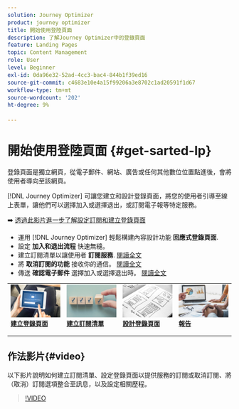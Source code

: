 ```yaml
---
solution: Journey Optimizer
product: journey optimizer
title: 開始使用登陸頁面
description: 了解Journey Optimizer中的登錄頁面
feature: Landing Pages
topic: Content Management
role: User
level: Beginner
exl-id: 0da96e32-52ad-4cc3-bac4-844b1f39ed16
source-git-commit: c4683e10e4a15f99206a3e8702c1ad20591f1d67
workflow-type: tm+mt
source-wordcount: '202'
ht-degree: 9%

---
```


# 開始使用登陸頁面 {#get-sarted-lp}

登錄頁面是獨立網頁，從電子郵件、網站、廣告或任何其他數位位置點進後，會將使用者導向至該網頁。

[!DNL Journey Optimizer] 可讓您建立和設計登錄頁面，將您的使用者引導至線上表單，讓他們可以選擇加入或選擇退出，或訂閱電子報等特定服務。

➡️ [透過此影片進一步了解設定訂閱和建立登錄頁面](#video)

* 運用 [!DNL Journey Optimizer] 輕鬆構建內容設計功能 **回應式登錄頁面**.
* 設定 **加入和退出流程** 快速無縫。
* 建立訂閱清單以讓使用者 **訂閱服務**. [閱讀全文](lp-use-cases.md#subscription-to-a-service)
* 將 **取消訂閱的功能** 接收你的通信。 [閱讀全文](lp-use-cases.md#opt-out)
* 傳送 **確認電子郵件** 選擇加入或選擇退出時。 [閱讀全文](lp-use-cases.md#send-confirmation-email)

<table style="table-layout:fixed"><tr style="border: 0;">
<td>
<a href="create-lp.md">
<img alt="銷售機會" src="../assets/do-not-localize/lp-subscription.jpeg">
</a>
<div><a href="create-lp.md"><strong>建立登錄頁面</strong>
</div>
<p>
</td>
<td>
<a href="subscription-list.md">
<img alt="不頻繁" src="../assets/do-not-localize/lp-list.jpg">
</a>
<div>
<a href="subscription-list.md"><strong>建立訂閱清單</strong></a>
</div>
<p></td>
<td>
<a href="design-lp.md">
<img alt="驗證" src="../assets/do-not-localize/lp-design.jpg">
</a>
<div>
<a href="design-lp.md"><strong>設計登錄頁面</strong></a>
</div>
<p>
</td>
<td>
<a href="../reports/lp-report-live.md">
<img alt="驗證" src="../assets/do-not-localize/lp-reporting.jpg">
</a>
<div>
<a href="../reports/lp-report-live.md"><strong>報告</strong></a>
</div>
<p>
</td>
</tr></table>

## 作法影片{#video}

以下影片說明如何建立訂閱清單、設定登錄頁面以提供服務的訂閱或取消訂閱、將（取消）訂閱選項整合至訊息，以及設定相關歷程。

>[!VIDEO](https://video.tv.adobe.com/v/341280?quality=12&learn=on)
